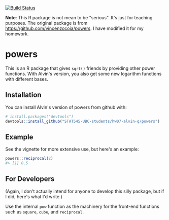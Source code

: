 
<!-- README.md is generated from README.Rmd. Please edit that file -->
[![Build Status](https://travis-ci.org/vincenzocoia/powers.svg?branch=master)](https://travis-ci.org/vincenzocoia/powers)

**Note**: This R package is not mean to be "serious". It's just for teaching purposes. The original package is from <https://github.com/vincenzocoia/powers>. I have modified it for my homework.

powers
======

This is an R package that gives `sqrt()` friends by providing other power functions. With Alvin's version, you also get some new logarithm functions with different bases.

Installation
------------

You can install Alvin's version of powers from github with:

``` r
# install.packages("devtools")
devtools::install_github("STAT545-UBC-students/hw07-alvin-q/powers")
```

Example
-------

See the vignette for more extensive use, but here's an example:

``` r
powers::reciprocal(2)
#> [1] 0.5
```

For Developers
--------------

(Again, I don't actually intend for anyone to develop this silly package, but if I did, here's what I'd write.)

Use the internal `pow` function as the machinery for the front-end functions such as `square`, `cube`, and `reciprocal`.
